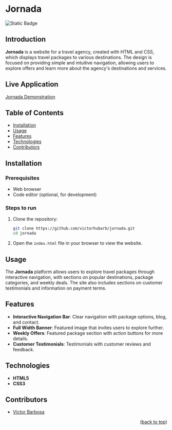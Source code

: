 # Jornada <a name="readme-top"></a>
![Static Badge](https://img.shields.io/badge/status-completed-green?style=for-the-badge)

## Introduction
**Jornada** is a website for a travel agency, created with HTML and CSS, which displays travel packages to various destinations. The design is focused on providing simple and intuitive navigation, allowing users to explore offers and learn more about the agency's destinations and services.

## Live Application
[Jornada Demonstration](https://jornada-gamma.vercel.app)

## Table of Contents
- [Installation](#installation)
- [Usage](#usage)
- [Features](#features)
- [Technologies](#technologies)
- [Contributors](#contributors)

## Installation

### Prerequisites
- Web browser
- Code editor (optional, for development)

### Steps to run
1. Clone the repository:
   ```bash
   git clone https://github.com/victorhubarb/jornada.git
   cd jornada
   ```
2. Open the `index.html` file in your browser to view the website.

## Usage
The **Jornada** platform allows users to explore travel packages through interactive navigation, with sections on popular destinations, package categories, and weekly deals. The site also includes sections on customer testimonials and information on payment terms.

## Features
- **Interactive Navigation Bar**: Clear navigation with package options, blog, and contact.
- **Full Width Banner**: Featured image that invites users to explore further.
- **Weekly Offers**: Featured package section with action buttons for more details.
- **Customer Testimonials**: Testimonials with customer reviews and feedback.

## Technologies
- **HTML5**
- **CSS3**

## Contributors
- [Victor Barbosa](https://github.com/victorhubarb)
<p align="right">(<a href="#readme-top">back to top</a>)</p>
